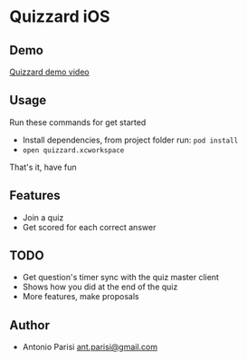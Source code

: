 # Quizzard iOS

## Demo

[Quizzard demo video](https://www.dropbox.com/s/02uqph6y42xb9xo/quizzard_how_it_works.mov)

## Usage

Run these commands for get started
- Install dependencies, from project folder run: `pod install`
- `open quizzard.xcworkspace`

That's it, have fun

## Features

- Join a quiz
- Get scored for each correct answer

## TODO

- Get question's timer sync with the quiz master client
- Shows how you did at the end of the quiz
- More features, make proposals

## Author

- Antonio Parisi <ant.parisi@gmail.com>
